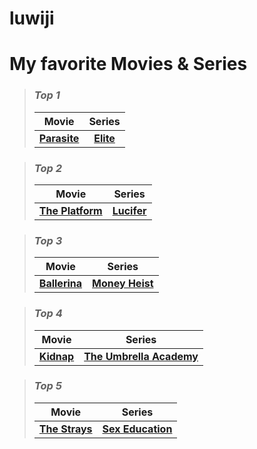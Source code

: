 # luwiji 
# My favorite Movies & Series
> ### *Top 1*
>>
> |Movie|Series|
> |:-:|:-:|
> | **[Parasite](https://www.imdb.com/title/tt6751668/?ref_=nv_sr_srsg_0_tt_7_nm_1_q_para)** | **[Elite](https://www.imdb.com/title/tt7134908/?ref_=fn_al_tt_1)** |

> ### *Top 2*
>>
> |Movie|Series|
> |:-:|:-:|
> | **[The Platform](https://www.imdb.com/title/tt8228288/?ref_=nv_sr_srsg_0_tt_8_nm_0_q_the%2520platfor)** | **[Lucifer](https://www.imdb.com/title/tt4052886/?ref_=fn_al_tt_1)** |

> ### *Top 3*
>>
> |Movie|Series|
> |:-:|:-:|
> | **[Ballerina](https://www.imdb.com/title/tt26350277/?ref_=nv_sr_srsg_3_tt_6_nm_2_q_baller)** | **[Money Heist](https://www.imdb.com/title/tt6468322/?ref_=fn_al_tt_1)** |

> ### *Top 4*
>>
> |Movie|Series|
> |:-:|:-:|
> | **[Kidnap](https://www.imdb.com/title/tt1458169/?ref_=nv_sr_srsg_0_tt_8_nm_0_q_kidnap)** | **[The Umbrella Academy](https://www.imdb.com/title/tt1312171/?ref_=nv_sr_srsg_0_tt_3_nm_5_q_umb)** |

> ### *Top 5*
>>
> |Movie|Series|
> |:-:|:-:|
> | **[The Strays](https://www.imdb.com/title/tt16437278/?ref_=nv_sr_srsg_0_tt_8_nm_0_q_the%2520strays)** | **[Sex Education](https://www.imdb.com/title/tt7767422/?ref_=nv_sr_srsg_0_tt_4_nm_4_q_sex%2520)** |
